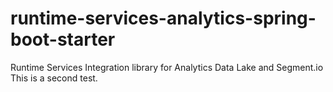 # runtime-services-analytics-spring-boot-starter
Runtime Services Integration library for Analytics Data Lake and Segment.io
This is a second test.
